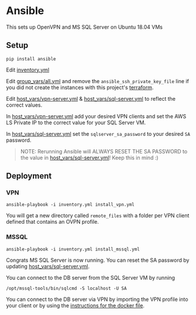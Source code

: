# Ansible

This sets up OpenVPN and MS SQL Server on Ubuntu 18.04 VMs

## Setup


```
pip install ansible
```

Edit [inventory.yml]()

Edit [group_vars/all.yml]() and remove the `ansible_ssh_private_key_file` line if you did not create the instances with this project's [terraform](../tf).  

Edit [host_vars/vpn-server.yml]() & [host_vars/sql-server.yml]() to reflect the correct values.

In [host_vars/vpn-server.yml]() add your desired VPN clients and set the AWS LS Private IP to the correct value for your SQL Server VM.

In [host_vars/sql-server.yml]() set the `sqlserver_sa_password` to your desired `SA` password.   

> NOTE: Rerunning Ansible will ALWAYS RESET THE SA PASSWORD to the value in [host_vars/sql-server.yml]()! Keep this in mind :)

## Deployment

### VPN

```
ansible-playbook -i inventory.yml install_vpn.yml
```

You will get a new directory called `remote_files` with a folder per VPN client defined that contains an OVPN profile.

### MSSQL

```
ansible-playbook -i inventory.yml install_mssql.yml
```

Congrats MS SQL Server is now running. You can reset the SA password by updating [host_vars/sql-server.yml](). 

You can connect to the DB server from the SQL Server VM by running 

```
/opt/mssql-tools/bin/sqlcmd -S localhost -U SA 
```

You can connect to the DB server via VPN by importing the VPN profile into your client or by using the [instructions for the docker file](docker/README.md).